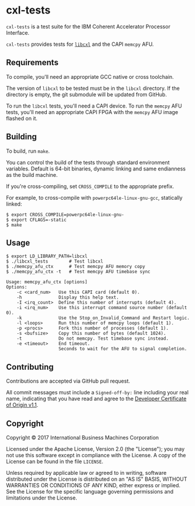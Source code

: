 cxl-tests
=========

`cxl-tests` is a test suite for the IBM Coherent Accelerator Processor
Interface.

`cxl-tests` provides tests for [`libcxl`](https://github.com/ibm-capi/libcxl)
and the CAPI `memcpy` AFU.

Requirements
------------

To compile, you'll need an appropriate GCC native or cross toolchain.

The version of `libcxl` to be tested must be in the `libcxl` directory. If the
directory is empty, the git submodule will be updated from GitHub.

To run the `libcxl` tests, you'll need a CAPI device. To run the `memcpy` AFU
tests, you'll need an appropriate CAPI FPGA with the `memcpy` AFU image flashed
on it.

Building
--------

To build, run `make`.

You can control the build of the tests through standard environment variables.
Default is 64-bit binaries, dynamic linking and same endianness as the build
machine.

If you're cross-compiling, set `CROSS_COMPILE` to the appropriate prefix.

For example, to cross-compile with `powerpc64le-linux-gnu-gcc`, statically
linked:

    $ export CROSS_COMPILE=powerpc64le-linux-gnu-
    $ export CFLAGS=-static
	$ make

Usage
-----

    $ export LD_LIBRARY_PATH=libcxl
    $ ./libcxl_tests        # Test libcxl
    $ ./memcpy_afu_ctx      # Test memcpy AFU memory copy
    $ ./memcpy_afu_ctx -t   # Test memcpy AFU timebase sync

    Usage: memcpy_afu_ctx [options]
    Options:
        -c <card_num>   Use this CAPI card (default 0).
        -h              Display this help text.
        -I <irq_count>  Define this number of interrupts (default 4).
        -i <irq_num>    Use this interrupt command source number (default 0).
        -k              Use the Stop_on_Invalid_Command and Restart logic.
        -l <loops>      Run this number of memcpy loops (default 1).
        -p <procs>      Fork this number of processes (default 1).
        -s <bufsize>    Copy this number of bytes (default 1024).
        -t              Do not memcpy. Test timebase sync instead.
        -e <timeout>    End timeout.
                        Seconds to wait for the AFU to signal completion.

Contributing
------------

Contributions are accepted via GitHub pull request.

All commit messages must include a `Signed-off-by:` line including your real
name, indicating that you have read and agree to the
[Developer Certificate of Origin v1.1](http://developercertificate.org).

Copyright
---------

Copyright &copy; 2017 International Business Machines Corporation

Licensed under the Apache License, Version 2.0 (the "License"); you may not use
this software except in compliance with the License. A copy of the License can
be found in the file `LICENSE`.

Unless required by applicable law or agreed to in writing, software distributed
under the License is distributed on an "AS IS" BASIS, WITHOUT WARRANTIES OR
CONDITIONS OF ANY KIND, either express or implied.  See the License for the
specific language governing permissions and limitations under the License.
